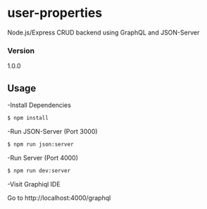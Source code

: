 # user-properties

Node.js/Express CRUD backend using GraphQL and JSON-Server

### Version
1.0.0

## Usage

-Install Dependencies

```bash
$ npm install
```

-Run JSON-Server (Port 3000)

```bash
$ npm run json:server
```

-Run Server (Port 4000)

```bash
$ npm run dev:server
```

-Visit Graphiql IDE

Go to http://localhost:4000/graphql
